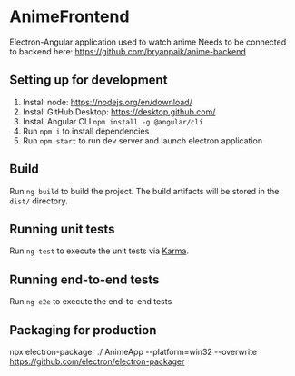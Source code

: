 # AnimeFrontend
Electron-Angular application used to watch anime
Needs to be connected to backend here: https://github.com/bryanpaik/anime-backend

## Setting up for development
1. Install node: https://nodejs.org/en/download/
2. Install GitHub Desktop: https://desktop.github.com/
3. Install Angular CLI `npm install -g @angular/cli`
4. Run `npm i` to install dependencies
5. Run `npm start` to run dev server and launch electron application


## Build

Run `ng build` to build the project. The build artifacts will be stored in the `dist/` directory.

## Running unit tests

Run `ng test` to execute the unit tests via [Karma](https://karma-runner.github.io).

## Running end-to-end tests

Run `ng e2e` to execute the end-to-end tests 

## Packaging for production

npx electron-packager ./ AnimeApp --platform=win32 --overwrite
https://github.com/electron/electron-packager 
